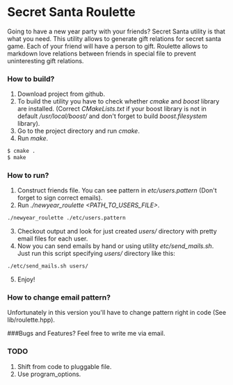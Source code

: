 # Secret Santa Roulette

Going to have a new year party with your friends? Secret Santa utility is that what you need.
This utility allows to generate gift relations for secret santa game.
Each of your friend will have a person to gift. Roulette allows to markdown love relations between friends in special file to prevent
uninteresting gift relations.

### How to build?
1. Download project from github.
2. To build the utility you have to check whether *cmake* and *boost* library are installed.
   (Correct *CMakeLists.txt* if your boost library is not in default */usr/local/boost/* and don't forget to build *boost.filesystem* library).
2. Go to the project directory and run *cmake*.
3. Run *make*.

```sh
$ cmake .
$ make
```
### How to run?
1. Construct friends file. You can see pattern in *etc/users.pattern* (Don't forget to sign correct emails).
2. Run *./newyear_roulette <PATH_TO_USERS_FILE>*.
```sh
./newyear_roulette ./etc/users.pattern
```
3. Checkout output and look for just created *users/* directory with pretty email files for each user.
4. Now you can send emails by hand or using utility *etc/send_mails.sh*. Just run this script specifying *users/* directory like this:
```sh
./etc/send_mails.sh users/
```
5. Enjoy!

### How to change email pattern?
Unfortunately in this version you'll have to change pattern right in code (See lib/roulette.hpp).

###Bugs and Features?
Feel free to write me via email.

### TODO
1. Shift from code to pluggable file.
2. Use program_options.
